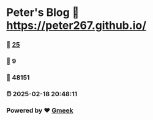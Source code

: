 # Peter's Blog :link: https://peter267.github.io/ 
### :page_facing_up: [25](https://peter267.github.io//tag.html) 
### :speech_balloon: 9 
### :hibiscus: 48151 
### :alarm_clock: 2025-02-18 20:48:11 
### Powered by :heart: [Gmeek](https://github.com/Meekdai/Gmeek)
